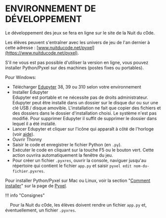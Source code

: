 # ENVIRONNEMENT DE DÉVELOPPEMENT

Le développement des jeux se fera en ligne sur le site de la Nuit du c0de. 

Les élèves peuvent s'entraîner avec les univers de jeu de l'an dernier à cette adresse : [www.nuitducode.net/pyxel](https://www.nuitducode.net/pyxel).

S'il ne vous est pas possible d'utiliser la version en ligne, vous pouvez installer Python/Pyxel sur des machines (postes fixes ou portables). 

Pour Windows:

* Télécharger [Edupyter](https://www.edupyter.net/) 38, 39 ou 310 selon votre environnement
* Installer Edupyter<br />
Edupyter est portable et ne nécessite pas de droits administrateur. Edupyter peut être installé dans un dossier sur le disque dur ou sur une clé USB / disque amovible. L'installation ne fait que copier des fichiers et des dossiers dans le dossier d'installation choisi. Le système n'est pas modifié. Pour supprimer Edupyter il suffit de supprimer le dossier dans lequel il a été installé.
* Lancer Edupyter et cliquer sur l'icône qui apparaît à côté de l'horloge (voir [aide](https://raw.githubusercontent.com/edupyter/documentation/main/edupyter-help.png)).
* Ouvrir Thonny
* Saisir le code et enregistrer le fichier Python (en `.py`).
* Exécuter le code en cliquant sur la touche F5 ou le bouton vert. Cette action ouvrira automatiquement la fenêtre du jeu.
* Pour créer un fichier `.pyxres`, ouvrir la console, naviguer jusqu'au répertoire qui contient le fichier `app.py` et saisir `pyxel edit nom-du-fichier.pyxres`.

Pour installer Python/Pyxel sur Mac ou Linux, voir la section "[Comment installer](https://github.com/kitao/pyxel/blob/main/docs/README.fr.md#comment-installer)" sur la page de [Pyxel](https://github.com/kitao/pyxel/blob/main/docs/README.fr.md).

!!! info "Consignes"

    Pour la Nuit du c0de, les élèves doivent rendre un fichier `app.py` et, éventuellement, un fichier `.pyxres`.
